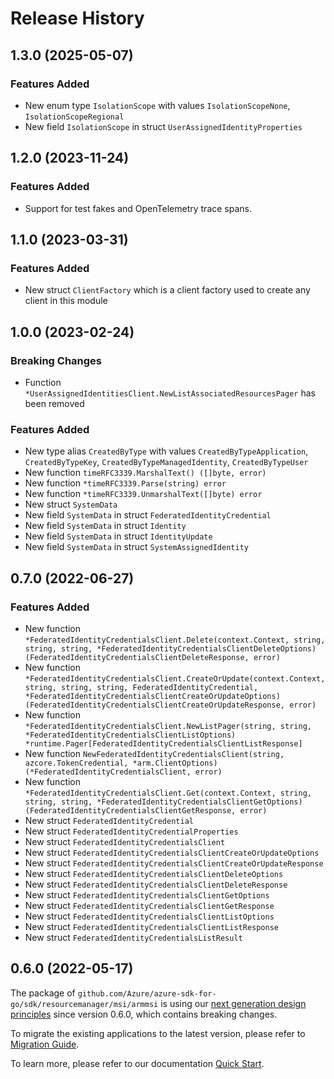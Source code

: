 # Release History

## 1.3.0 (2025-05-07)
### Features Added

- New enum type `IsolationScope` with values `IsolationScopeNone`, `IsolationScopeRegional`
- New field `IsolationScope` in struct `UserAssignedIdentityProperties`


## 1.2.0 (2023-11-24)
### Features Added

- Support for test fakes and OpenTelemetry trace spans.


## 1.1.0 (2023-03-31)
### Features Added

- New struct `ClientFactory` which is a client factory used to create any client in this module


## 1.0.0 (2023-02-24)
### Breaking Changes

- Function `*UserAssignedIdentitiesClient.NewListAssociatedResourcesPager` has been removed

### Features Added

- New type alias `CreatedByType` with values `CreatedByTypeApplication`, `CreatedByTypeKey`, `CreatedByTypeManagedIdentity`, `CreatedByTypeUser`
- New function `timeRFC3339.MarshalText() ([]byte, error)`
- New function `*timeRFC3339.Parse(string) error`
- New function `*timeRFC3339.UnmarshalText([]byte) error`
- New struct `SystemData`
- New field `SystemData` in struct `FederatedIdentityCredential`
- New field `SystemData` in struct `Identity`
- New field `SystemData` in struct `IdentityUpdate`
- New field `SystemData` in struct `SystemAssignedIdentity`


## 0.7.0 (2022-06-27)
### Features Added

- New function `*FederatedIdentityCredentialsClient.Delete(context.Context, string, string, string, *FederatedIdentityCredentialsClientDeleteOptions) (FederatedIdentityCredentialsClientDeleteResponse, error)`
- New function `*FederatedIdentityCredentialsClient.CreateOrUpdate(context.Context, string, string, string, FederatedIdentityCredential, *FederatedIdentityCredentialsClientCreateOrUpdateOptions) (FederatedIdentityCredentialsClientCreateOrUpdateResponse, error)`
- New function `*FederatedIdentityCredentialsClient.NewListPager(string, string, *FederatedIdentityCredentialsClientListOptions) *runtime.Pager[FederatedIdentityCredentialsClientListResponse]`
- New function `NewFederatedIdentityCredentialsClient(string, azcore.TokenCredential, *arm.ClientOptions) (*FederatedIdentityCredentialsClient, error)`
- New function `*FederatedIdentityCredentialsClient.Get(context.Context, string, string, string, *FederatedIdentityCredentialsClientGetOptions) (FederatedIdentityCredentialsClientGetResponse, error)`
- New struct `FederatedIdentityCredential`
- New struct `FederatedIdentityCredentialProperties`
- New struct `FederatedIdentityCredentialsClient`
- New struct `FederatedIdentityCredentialsClientCreateOrUpdateOptions`
- New struct `FederatedIdentityCredentialsClientCreateOrUpdateResponse`
- New struct `FederatedIdentityCredentialsClientDeleteOptions`
- New struct `FederatedIdentityCredentialsClientDeleteResponse`
- New struct `FederatedIdentityCredentialsClientGetOptions`
- New struct `FederatedIdentityCredentialsClientGetResponse`
- New struct `FederatedIdentityCredentialsClientListOptions`
- New struct `FederatedIdentityCredentialsClientListResponse`
- New struct `FederatedIdentityCredentialsListResult`


## 0.6.0 (2022-05-17)

The package of `github.com/Azure/azure-sdk-for-go/sdk/resourcemanager/msi/armmsi` is using our [next generation design principles](https://azure.github.io/azure-sdk/general_introduction.html) since version 0.6.0, which contains breaking changes.

To migrate the existing applications to the latest version, please refer to [Migration Guide](https://aka.ms/azsdk/go/mgmt/migration).

To learn more, please refer to our documentation [Quick Start](https://aka.ms/azsdk/go/mgmt).